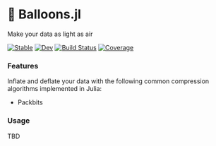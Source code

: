 # 🎈 Balloons.jl

Make your data as light as air

[![Stable](https://img.shields.io/badge/docs-stable-blue.svg)](https://tlnagy.github.io/Balloons.jl/stable)
[![Dev](https://img.shields.io/badge/docs-dev-blue.svg)](https://tlnagy.github.io/Balloons.jl/dev)
[![Build Status](https://github.com/tlnagy/Balloons.jl/workflows/CI/badge.svg)](https://github.com/tlnagy/Balloons.jl/actions)
[![Coverage](https://codecov.io/gh/tlnagy/Balloons.jl/branch/master/graph/badge.svg)](https://codecov.io/gh/tlnagy/Balloons.jl)

### Features

Inflate and deflate your data with the following common compression algorithms
implemented in Julia:

- Packbits

### Usage

TBD
